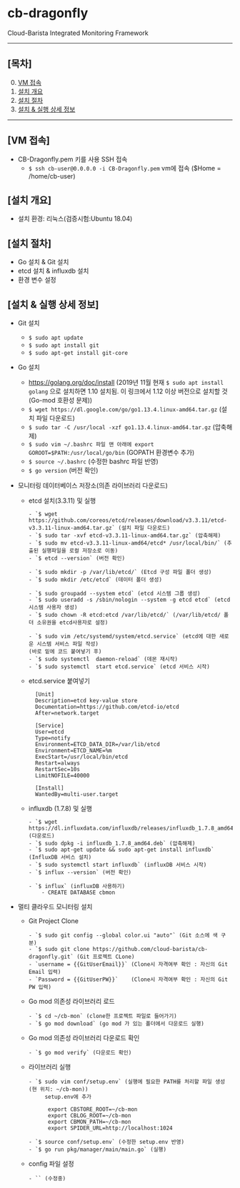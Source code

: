 # cb-dragonfly
Cloud-Barista Integrated Monitoring Framework

***

## [목차]

0. [VM 접속](#vm-접속)
1. [설치 개요](#설치-개요)
2. [설치 절차](#설치-절차)
3. [설치 & 실행 상세 정보](#설치--실행-상세-정보)

***


## [VM 접속]

- CB-Dragonfly.pem 키를 사용 SSH 접속
  - `$ ssh cb-user@0.0.0.0 -i CB-Dragonfly.pem`    vm에 접속 ($Home = /home/cb-user)

## [설치 개요]
- 설치 환경: 리눅스(검증시험:Ubuntu 18.04)

## [설치 절차]

- Go 설치 & Git 설치
- etcd 설치 & influxdb 설치
- 환경 변수 설정

## [설치 & 실행 상세 정보]

- Git 설치
  - `$ sudo apt update`
  - `$ sudo apt install git`
  - `$ sudo apt-get install git-core`

- Go 설치
  - https://golang.org/doc/install 
  (2019년 11월 현재 `$ sudo apt install golang` 으로 설치하면 1.10 설치됨. 이 링크에서 1.12 이상 버전으로 설치할 것(Go-mod 호환성 문제))
  - `$ wget https://dl.google.com/go/go1.13.4.linux-amd64.tar.gz` (설치 파일 다운로드)
  - `$ sudo tar -C /usr/local -xzf go1.13.4.linux-amd64.tar.gz` (압축해제)
  - `$ sudo vim ~/.bashrc 파일 맨 아래에 export GOROOT=$PATH:/usr/local/go/bin` (GOPATH 환경변수 추가)
  - `$ source ~/.bashrc` (수정한 bashrc 파일 반영)
  - `$ go version` (버전 확인)

- 모니터링 데이터베이스 저장소(의존 라이브러리 다운로드)
  - etcd 설치(3.3.11) 및 실행
  
        - `$ wget https://github.com/coreos/etcd/releases/download/v3.3.11/etcd-v3.3.11-linux-amd64.tar.gz` (설치 파일 다운로드)
        - `$ sudo tar -xvf etcd-v3.3.11-linux-amd64.tar.gz` (압축해제)
        - `$ sudo mv etcd-v3.3.11-linux-amd64/etcd* /usr/local/bin/` (추출된 실행파일을 로컬 저장소로 이동)
        - `$ etcd --version` (버전 확인)
    
        - `$ sudo mkdir -p /var/lib/etcd/` (Etcd 구성 파일 폴더 생성)
        - `$ sudo mkdir /etc/etcd` (데이터 폴더 생성)
    
        - `$ sudo groupadd --system etcd` (etcd 시스템 그룹 생성)
        - `$ sudo useradd -s /sbin/nologin --system -g etcd etcd` (etcd 시스템 사용자 생성)
        - `$ sudo chown -R etcd:etcd /var/lib/etcd/` (/var/lib/etcd/ 폴더 소유권을 etcd사용자로 설정)
    
        - `$ sudo vim /etc/systemd/system/etcd.service` (etcd에 대한 새로운 시스템 서비스 파일 작성)
        (바로 밑에 코드 붙여넣기 후)
        - `$ sudo systemctl  daemon-reload` (데몬 재시작)
        - `$ sudo systemctl  start etcd.service` (etcd 서비스 시작)
        
  - etcd.service 붙여넣기
          
          [Unit]
          Description=etcd key-value store
          Documentation=https://github.com/etcd-io/etcd
          After=network.target

          [Service]
          User=etcd
          Type=notify
          Environment=ETCD_DATA_DIR=/var/lib/etcd
          Environment=ETCD_NAME=%m
          ExecStart=/usr/local/bin/etcd
          Restart=always
          RestartSec=10s
          LimitNOFILE=40000

          [Install]
          WantedBy=multi-user.target

  - influxdb (1.7.8) 및 실행
  
        - `$ wget https://dl.influxdata.com/influxdb/releases/influxdb_1.7.8_amd64.deb` (다운로드)
        - `$ sudo dpkg -i influxdb_1.7.8_amd64.deb` (압축해제)
        - `$ sudo apt-get update && sudo apt-get install influxdb` (InfluxDB 서비스 설치)
        - `$ sudo systemctl start influxdb` (influxDB 서비스 시작)
        - `$ influx --version` (버전 확인)
    
        - `$ influx` (influxDB 사용하기)
            - CREATE DATABASE cbmon

- 멀티 클라우드 모니터링 설치

    - Git Project Clone

          - `$ sudo git config --global color.ui "auto"` (Git 소스에 색 구분)
          - `$ sudo git clone https://github.com/cloud-barista/cb-dragonfly.git` (Git 프로젝트 CLone)
          - `username = {{GitUserEmail}}` (Clone시 자격여부 확인 : 자신의 Git Email 입력)
          - `Password = {{GitUserPW}}`    (Clone시 자격여부 확인 : 자신의 Git PW 입력)
    
    - Go mod 의존성 라이브러리 로드
          
          - `$ cd ~/cb-mon` (clone한 프로젝트 파일로 들어가기)
          - `$ go mod download` (go mod 가 있는 폴더에서 다운로드 실행)
    
    - Go mod 의존성 라이브러리 다운로드 확인
    
          - `$ go mod verify` (다운로드 확인)
    
    - 라이브러리 실행
          
          - `$ sudo vim conf/setup.env` (실행에 필요한 PATH를 처리할 파일 생성  (현 위치: ~/cb-mon))
               setup.env에 추가
                
                export CBSTORE_ROOT=~/cb-mon
                export CBLOG_ROOT=~/cb-mon
                export CBMON_PATH=~/cb-mon
                export SPIDER_URL=http://localhost:1024
                
          - `$ source conf/setup.env` (수정한 setup.env 반영)         
          - `$ go run pkg/manager/main/main.go` (실행)
    
    - config 파일 설정
          
          - `` (수정중)

